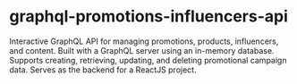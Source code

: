 # graphql-promotions-influencers-api
 Interactive GraphQL API for managing promotions, products, influencers, and content. Built with a GraphQL server using an in-memory database. Supports creating, retrieving, updating, and deleting promotional campaign data. Serves as the backend for a ReactJS project.
